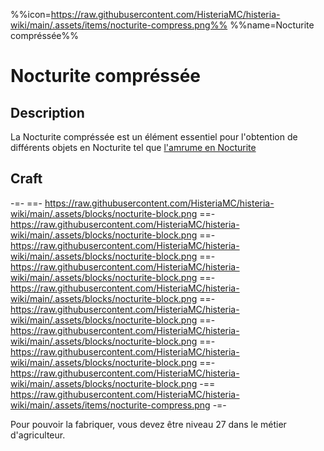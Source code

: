 %%icon=https://raw.githubusercontent.com/HisteriaMC/histeria-wiki/main/.assets/items/nocturite-compress.png%%
%%name=Nocturite compréssée%%

# Nocturite compréssée

## Description
La Nocturite compréssée est un élément essentiel pour l'obtention de différents objets en Nocturite tel que [l'amrume en Nocturite](https://histeria.fr/wiki/armures) 

## Craft
-=-
 ==- https://raw.githubusercontent.com/HisteriaMC/histeria-wiki/main/.assets/blocks/nocturite-block.png
 ==- https://raw.githubusercontent.com/HisteriaMC/histeria-wiki/main/.assets/blocks/nocturite-block.png
 ==- https://raw.githubusercontent.com/HisteriaMC/histeria-wiki/main/.assets/blocks/nocturite-block.png
 ==- https://raw.githubusercontent.com/HisteriaMC/histeria-wiki/main/.assets/blocks/nocturite-block.png
 ==- https://raw.githubusercontent.com/HisteriaMC/histeria-wiki/main/.assets/blocks/nocturite-block.png
 ==- https://raw.githubusercontent.com/HisteriaMC/histeria-wiki/main/.assets/blocks/nocturite-block.png
 ==- https://raw.githubusercontent.com/HisteriaMC/histeria-wiki/main/.assets/blocks/nocturite-block.png
 ==- https://raw.githubusercontent.com/HisteriaMC/histeria-wiki/main/.assets/blocks/nocturite-block.png
 ==- https://raw.githubusercontent.com/HisteriaMC/histeria-wiki/main/.assets/blocks/nocturite-block.png
 -== https://raw.githubusercontent.com/HisteriaMC/histeria-wiki/main/.assets/items/nocturite-compress.png
-=-

Pour pouvoir la fabriquer, vous devez être niveau 27 dans le métier d'agriculteur.
